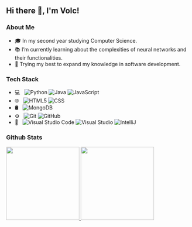 ## Hi there 👋, I'm Volc!

### About Me
  - 🎓 In my second year studying Computer Science.
  - 📚 I’m currently learning about the complexities of neural networks and their functionalities.
  - 🌱 Trying my best to expand my knowledge in software development.

### Tech Stack
- 💻 &nbsp;
  ![Python](https://img.shields.io/badge/-Python-333333?style=flat&logo=python)
  ![Java](https://img.shields.io/badge/-Java-333333?style=flat&logo=java&logoColor=007396)
  ![JavaScript](https://img.shields.io/badge/-JavaScript-333333?style=flat&logo=javascript)
- 🌐 &nbsp;
  ![HTML5](https://img.shields.io/badge/-HTML5-333333?style=flat&logo=HTML5)
  ![CSS](https://img.shields.io/badge/-CSS-333333?style=flat&logo=CSS3&logoColor=1572B6)
- 🛢 &nbsp;
  ![MongoDB](https://img.shields.io/badge/-MongoDB-333333?style=flat&logo=mongodb)
- ⚙️ &nbsp;
  ![Git](https://img.shields.io/badge/-Git-333333?style=flat&logo=git)
  ![GitHub](https://img.shields.io/badge/-GitHub-333333?style=flat&logo=github)
- 🔧 &nbsp;
  ![Visual Studio Code](https://img.shields.io/badge/-Visual%20Studio%20Code-333333?style=flat&logo=visual-studio-code&logoColor=007ACC)
  ![Visual Studio](https://img.shields.io/badge/-Visual%20Studio-333333?style=flat&logo=visual-studio)
  ![IntelliJ](https://img.shields.io/badge/-IntelliJ-333333?style=flat&logo=intellij-idea&logoColor=2C2255)

### Github Stats
<a href="https://github.com/volcaronitee1">
  <img height="200em" src="https://github-readme-stats.vercel.app/api?username=volcaronitee1&theme=vue-dark&show_icons=true&count_private=true" />
  <img height="200em" src="https://github-readme-stats.vercel.app/api/top-langs/?username=volcaronitee1&theme=vue-dark&show_icons=true&count_private=true" />
</a>
